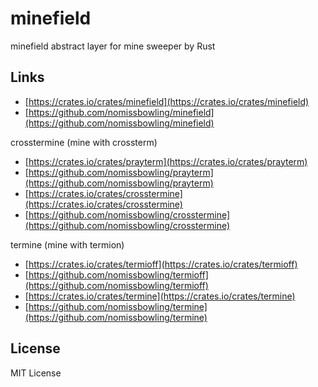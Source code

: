 minefield
=========

minefield abstract layer for mine sweeper by Rust


Links
-----

- [https://crates.io/crates/minefield](https://crates.io/crates/minefield)
- [https://github.com/nomissbowling/minefield](https://github.com/nomissbowling/minefield)


crosstermine (mine with crossterm)

- [https://crates.io/crates/prayterm](https://crates.io/crates/prayterm)
- [https://github.com/nomissbowling/prayterm](https://github.com/nomissbowling/prayterm)
- [https://crates.io/crates/crosstermine](https://crates.io/crates/crosstermine)
- [https://github.com/nomissbowling/crosstermine](https://github.com/nomissbowling/crosstermine)


termine (mine with termion)

- [https://crates.io/crates/termioff](https://crates.io/crates/termioff)
- [https://github.com/nomissbowling/termioff](https://github.com/nomissbowling/termioff)
- [https://crates.io/crates/termine](https://crates.io/crates/termine)
- [https://github.com/nomissbowling/termine](https://github.com/nomissbowling/termine)


License
-------

MIT License
